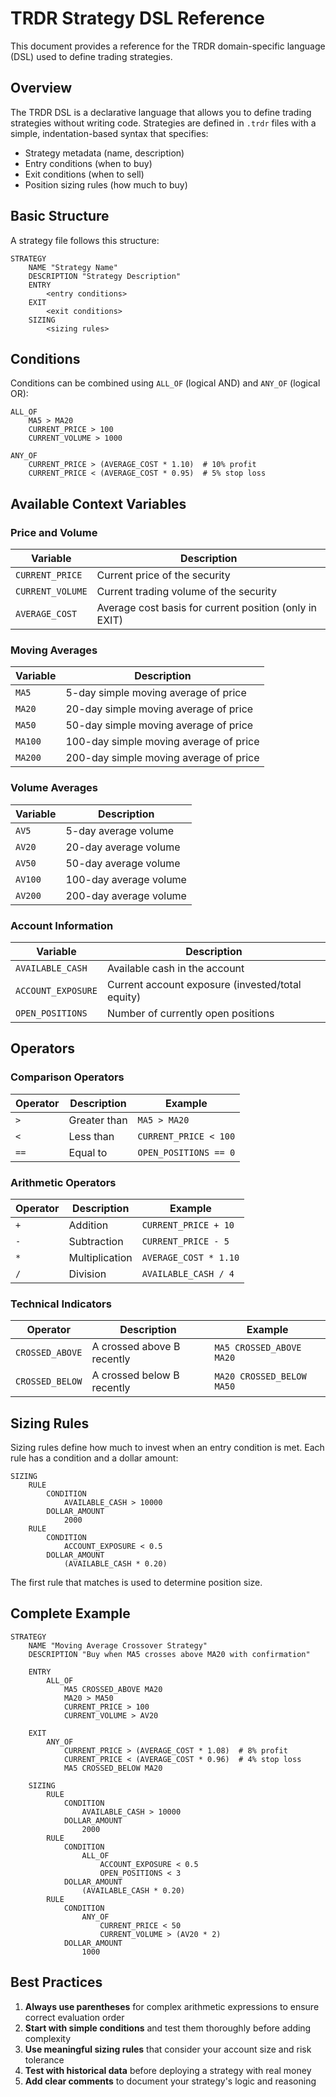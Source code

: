 # TRDR Strategy DSL Reference

This document provides a reference for the TRDR domain-specific language (DSL) used to define trading strategies.

## Overview

The TRDR DSL is a declarative language that allows you to define trading strategies without writing code. Strategies are defined in `.trdr` files with a simple, indentation-based syntax that specifies:

- Strategy metadata (name, description)
- Entry conditions (when to buy)
- Exit conditions (when to sell)
- Position sizing rules (how much to buy)

## Basic Structure

A strategy file follows this structure:

```
STRATEGY
    NAME "Strategy Name"
    DESCRIPTION "Strategy Description"
    ENTRY
        <entry conditions>
    EXIT
        <exit conditions>
    SIZING
        <sizing rules>
```

## Conditions

Conditions can be combined using `ALL_OF` (logical AND) and `ANY_OF` (logical OR):

```
ALL_OF
    MA5 > MA20
    CURRENT_PRICE > 100
    CURRENT_VOLUME > 1000
```

```
ANY_OF
    CURRENT_PRICE > (AVERAGE_COST * 1.10)  # 10% profit
    CURRENT_PRICE < (AVERAGE_COST * 0.95)  # 5% stop loss
```

## Available Context Variables

### Price and Volume

| Variable | Description |
|----------|-------------|
| `CURRENT_PRICE` | Current price of the security |
| `CURRENT_VOLUME` | Current trading volume of the security |
| `AVERAGE_COST` | Average cost basis for current position (only in EXIT) |

### Moving Averages

| Variable | Description |
|----------|-------------|
| `MA5` | 5-day simple moving average of price |
| `MA20` | 20-day simple moving average of price |
| `MA50` | 50-day simple moving average of price |
| `MA100` | 100-day simple moving average of price |
| `MA200` | 200-day simple moving average of price |

### Volume Averages

| Variable | Description |
|----------|-------------|
| `AV5` | 5-day average volume |
| `AV20` | 20-day average volume |
| `AV50` | 50-day average volume |
| `AV100` | 100-day average volume |
| `AV200` | 200-day average volume |

### Account Information

| Variable | Description |
|----------|-------------|
| `AVAILABLE_CASH` | Available cash in the account |
| `ACCOUNT_EXPOSURE` | Current account exposure (invested/total equity) |
| `OPEN_POSITIONS` | Number of currently open positions |

## Operators

### Comparison Operators

| Operator | Description | Example |
|----------|-------------|---------|
| `>` | Greater than | `MA5 > MA20` |
| `<` | Less than | `CURRENT_PRICE < 100` |
| `==` | Equal to | `OPEN_POSITIONS == 0` |

### Arithmetic Operators

| Operator | Description | Example |
|----------|-------------|---------|
| `+` | Addition | `CURRENT_PRICE + 10` |
| `-` | Subtraction | `CURRENT_PRICE - 5` |
| `*` | Multiplication | `AVERAGE_COST * 1.10` |
| `/` | Division | `AVAILABLE_CASH / 4` |

### Technical Indicators

| Operator | Description | Example |
|----------|-------------|---------|
| `CROSSED_ABOVE` | A crossed above B recently | `MA5 CROSSED_ABOVE MA20` |
| `CROSSED_BELOW` | A crossed below B recently | `MA20 CROSSED_BELOW MA50` |

## Sizing Rules

Sizing rules define how much to invest when an entry condition is met. Each rule has a condition and a dollar amount:

```
SIZING
    RULE
        CONDITION
            AVAILABLE_CASH > 10000
        DOLLAR_AMOUNT 
            2000
    RULE
        CONDITION
            ACCOUNT_EXPOSURE < 0.5
        DOLLAR_AMOUNT 
            (AVAILABLE_CASH * 0.20)
```

The first rule that matches is used to determine position size.

## Complete Example

```
STRATEGY
    NAME "Moving Average Crossover Strategy"
    DESCRIPTION "Buy when MA5 crosses above MA20 with confirmation"
    
    ENTRY
        ALL_OF
            MA5 CROSSED_ABOVE MA20
            MA20 > MA50
            CURRENT_PRICE > 100
            CURRENT_VOLUME > AV20
    
    EXIT
        ANY_OF
            CURRENT_PRICE > (AVERAGE_COST * 1.08)  # 8% profit
            CURRENT_PRICE < (AVERAGE_COST * 0.96)  # 4% stop loss
            MA5 CROSSED_BELOW MA20
    
    SIZING
        RULE
            CONDITION
                AVAILABLE_CASH > 10000
            DOLLAR_AMOUNT 
                2000
        RULE
            CONDITION
                ALL_OF
                    ACCOUNT_EXPOSURE < 0.5
                    OPEN_POSITIONS < 3
            DOLLAR_AMOUNT 
                (AVAILABLE_CASH * 0.20)
        RULE
            CONDITION
                ANY_OF
                    CURRENT_PRICE < 50
                    CURRENT_VOLUME > (AV20 * 2)
            DOLLAR_AMOUNT 
                1000
```

## Best Practices

1. **Always use parentheses** for complex arithmetic expressions to ensure correct evaluation order
2. **Start with simple conditions** and test them thoroughly before adding complexity
3. **Use meaningful sizing rules** that consider your account size and risk tolerance
4. **Test with historical data** before deploying a strategy with real money
5. **Add clear comments** to document your strategy's logic and reasoning